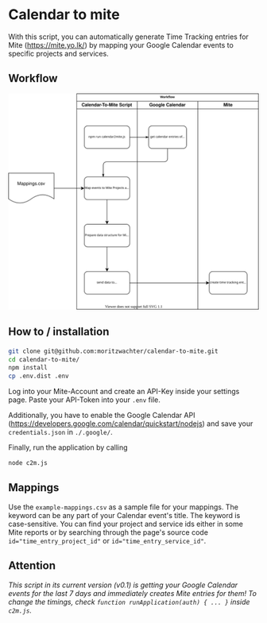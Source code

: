 # Calendar to mite
With this script, you can automatically generate Time Tracking entries for Mite (https://mite.yo.lk/) by mapping your 
Google Calendar events to specific projects and services.

## Workflow
![Workflow](./docs/Calendar-To-Mite-Script.svg)

## How to / installation
```bash
git clone git@github.com:moritzwachter/calendar-to-mite.git 
cd calendar-to-mite/
npm install
cp .env.dist .env
```

Log into your Mite-Account and create an API-Key inside your settings page. Paste your API-Token into your `.env` file.

Additionally, you have to enable the Google Calendar API (https://developers.google.com/calendar/quickstart/nodejs) and
save your `credentials.json` in `./.google/`.

Finally, run the application by calling 
```bash
node c2m.js
```

## Mappings
Use the `example-mappings.csv` as a sample file for your mappings. The keyword can be any part of your Calendar event's
title. The keyword is case-sensitive. You can find your project and service ids either in some Mite reports or by 
searching through the page's source code `id="time_entry_project_id"` or `id="time_entry_service_id"`.

## Attention
*This script in its current version (v0.1) is getting your Google Calendar events for the last 7 days and immediately 
creates Mite entries for them! To change the timings, check `function runApplication(auth) { ... }` inside `c2m.js`.*
